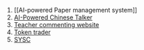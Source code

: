 1. [[AI-powered Paper management system]]
2. [AI-Powered Chinese Talker](../Ideas/AI-Powered%20Chinese%20Talker.md)
3. [Teacher commenting website](../Ideas/Teacher%20commenting%20website.md)
4. [Token trader](../Ideas/Token%20trader.md)
5. [SYSC](../Ideas/SYSC.md)
